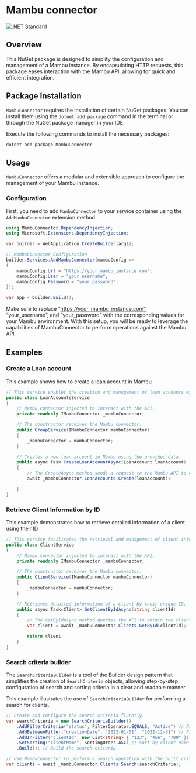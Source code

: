 # Mambu connector
![.NET Standard](https://img.shields.io/badge/.NET%20Standard-2.1-blue)

## Overview
This NuGet package is designed to simplify the configuration and management of a Mambu instance. By encapsulating HTTP requests, this package eases interaction with the Mambu API, allowing for quick and efficient integration.

## Package Installation

`MambuConnector` requires the installation of certain NuGet packages. You can install them using the `dotnet add package` command in the terminal or through the NuGet package manager in your IDE.

Execute the following commands to install the necessary packages:

```bash
dotnet add package MambuConnector
```

## Usage
`MambuConnector` offers a modular and extensible approach to configure the management of your Mambu instance.

### Configuration
First, you need to add `MambuConnector` to your service container using the `AddMambuConnector` extension method.

```csharp
using MambuConnector.DependencyInjection;
using Microsoft.Extensions.DependencyInjection;

var builder = WebApplication.CreateBuilder(args);

// MambuConnector Configuration
builder.Services.AddMambuConnector(mambuConfig =>
{
    mambuConfig.Url = "https://your_mambu_instance.com";
    mambuConfig.User = "your_username";
    mambuConfig.Password = "your_password";
});

var app = builder.Build();
```

Make sure to replace “https://your_mambu_instance.com”, “your_username”, and “your_password” with the corresponding values for your Mambu environment. With this setup, you will be ready to leverage the capabilities of MambuConnector to perform operations against the Mambu API.


## Examples

### Create a Loan account
This example shows how to create a loan account in Mambu
```csharp
// This service enables the creation and management of loan accounts within Mambu.
public class LoanAccountsService
{
    // Mambu connector injected to interact with the API.
    private readonly IMambuConnector _mambuConnector;

    // The constructor receives the Mambu connector.
    public GroupService(IMambuConnector mambuConnector)
    {
        _mambuConnector = mambuConnector;
    }

    // Creates a new loan account in Mambu using the provided data.
    public async Task CreateLoanAccountAsync(LoanAccount loanAccount)
    {
        // The CreateAsync method sends a request to the Mambu API to create the loan account.
        await _mambuConnector.LoanAccounts.Create(loanAccount);

    }
}
```

### Retrieve Client Information by ID
This example demonstrates how to retrieve detailed information of a client using their ID

```csharp
// This service facilitates the retrieval and management of client information.
public class ClientService
{
    // Mambu connector injected to interact with the API.
    private readonly IMambuConnector _mambuConnector;

    // The constructor receives the Mambu connector.
    public ClientService(IMambuConnector mambuConnector)
    {
        _mambuConnector = mambuConnector;
    }

    // Retrieves detailed information of a client by their unique ID.
    public async Task<Client> GetClientByIdAsync(string clientId)
    {
        // The GetByIdAsync method queries the API to obtain the client's data.
        var client = await _mambuConnector.Clients.GetById(clientId);

        return client;
    }
}

```

### Search criteria builder
The `SearchCriteriaBuilder` is a tool of the Builder design pattern that simplifies the creation of `SearchCriteria` objects, allowing step-by-step configuration of search and sorting criteria in a clear and readable manner.

This example illustrates the use of `SearchCriteriaBuilder` for performing a search for clients.

```csharp
// Create and configure the search criteria fluently.
var searchCriteria = new SearchCriteriaBuilder()
    .AddFilterCriteria("status", FilterOperator.EQUALS, "Active") // Filter by active clients.
    .AddBetweenFilter("creationDate", "2022-01-01", "2022-12-31") // Filter by date range.
    .AddInFilter("clientId", new List<string> { "123", "456", "789" }) // Filter by multiple identifiers.
    .SetSorting("clientName", SortingOrder.ASC) // Sort by client name in ascending order.
    .Build(); // Build the search criteria.

// Use MambuConnector to perform a search operation with the built criteria.
var clients = await _mambuConnector.Clients.Search(searchCriteria);

```



